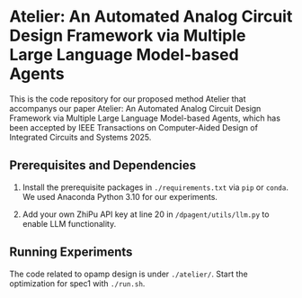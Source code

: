 # Atelier: An Automated Analog Circuit Design Framework via Multiple Large Language Model-based Agents

This is the code repository for our proposed method Atelier that accompanys our paper Atelier: An Automated Analog Circuit Design Framework via Multiple Large Language Model-based Agents, which has been accepted by IEEE Transactions on Computer-Aided Design of Integrated Circuits and Systems 2025.

## Prerequisites and Dependencies

1. Install the prerequisite packages in ```./requirements.txt``` via ```pip``` or ```conda```. We used Anaconda Python 3.10 for our experiments.

2. Add your own ZhiPu API key at line 20 in ```/dpagent/utils/llm.py``` to enable LLM functionality.

## Running Experiments

The code related to opamp design is under ```./atelier/```. Start the optimization for spec1 with ```./run.sh```.
